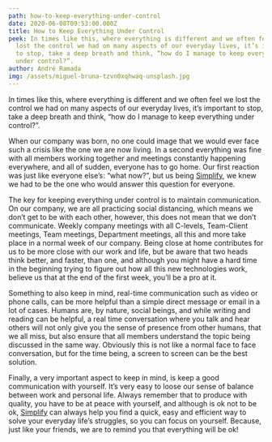 ```yaml
---
path: how-to-keep-everything-under-control
date: 2020-06-08T09:53:00.000Z
title: How to Keep Everything Under Control
peek: In times like this, where everything is different and we often feel we
  lost the control we had on many aspects of our everyday lives, it’s important
  to stop, take a deep breath and think, “how do I manage to keep everything
  under control?”.
author: André Ramada
img: /assets/miguel-bruna-tzvn0xqhwaq-unsplash.jpg
---
```

In times like this, where everything is different and we often feel we lost the control we had on many aspects of our everyday lives, it’s important to stop, take a deep breath and think, “how do I manage to keep everything under control?”.

When our company was born, no one could image that we would ever face such a crisis like the one we are now living. In a second everything was fine with all members working together and meetings constantly happening everywhere, and all of sudden, everyone has to go home. Our first reaction was just like everyone else’s: “what now?”, but us being [Simplify](http://simplify-lgp.tech/), we knew we had to be the one who would answer this question for everyone.

The key for keeping everything under control is to maintain communication. On our company, we are all practicing social distancing, which means we don’t get to be with each other, however, this does not mean that we don’t communicate. Weekly company meetings with all C-levels, Team-Client meetings, Team meetings, Department meetings, all this and more take place in a normal week of our company. Being close at home contributes for us to be more close with our work and life, but be aware that two heads think better, and faster, than one, and although you might have a hard time in the beginning trying to figure out how all this new technologies work, believe us that at the end of the first week, you’ll be a pro at it.

Something to also keep in mind, real-time communication such as video or phone calls, can be more helpful than a simple direct message or email in a lot of cases. Humans are, by nature, social beings, and while writing and reading can be helpful, a real time conversation where you talk and hear others will not only give you the sense of presence from other humans, that we all miss, but also ensure that all members understand the topic being discussed in the same way. Obviously this is not like a normal face to face conversation, but for the time being, a screen to screen can be the best solution.

Finally, a very important aspect to keep in mind, is keep a good communication with yourself. It’s very easy to loose our sense of balance between work and personal life. Always remember that to produce with quality, you have to be at peace with yourself, and although is ok not to be ok, [Simplify](http://simplify-lgp.tech/) can always help you find a quick, easy and efficient way to solve your everyday life’s struggles, so you can focus on yourself. Because, just like your friends, we are to remind you that everything will be ok!